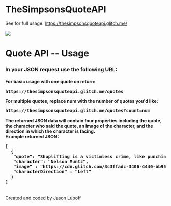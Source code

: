 # TheSimpsonsQuoteAPI

See for full usage: https://thesimpsonsquoteapi.glitch.me/

<!DOCTYPE html>
<html>
<head>
  <link rel="stylesheet" href="https://maxcdn.bootstrapcdn.com/bootstrap/3.3.7/css/bootstrap.min.css" integrity="sha384-BVYiiSIFeK1dGmJRAkycuHAHRg32OmUcww7on3RYdg4Va+PmSTsz/K68vbdEjh4u" crossorigin="anonymous">
  <link rel="stylesheet" type="text/css" href="/css/style.css">

</head>
<body>
  <div class="container-fluid">
    <img class="img-responsive center-block" src="https://cdn.glitch.com/3c3ffadc-3406-4440-bb95-d40ec8fcde72%2Fsimpsons.PNG?1497481539770" />
    <h1 class="unselectable">Quote API -- Usage </h1>
    <h3 class="unselectable">In your JSON request use the following URL:</h3>
    <h4>
      <div class="row">
        <div class="col-lg-4 col-lg-offset-2 unselectable">
          For basic usage with one quote on return:
        </div>
        <div class="col-lg-4">
          <pre>https://thesimpsonsquoteapi.glitch.me/quotes</pre>
        </div>
      </div>
      <div class="row">
        <div class="col-lg-4 col-lg-offset-2 unselectable">
          For multiple quotes, replace num with the number of quotes you'd like:
        </div>
        <div class="col-lg-4">
          <pre>https://thesimpsonsquoteapi.glitch.me/quotes?count=num</pre>
        </div>
      </div>
      <div class="row">
        <div class="col-lg-8 col-lg-offset-2 unselectable">
          The returned JSON data will contain four properties including the quote, the character who said the quote, an image of the character, and the direction in which the character is facing.
        </div>
      </div>
      <div class="row example">
        <div class="col-lg-4 col-lg-offset-2 unselectable">
          Example returned JSON:
        </div>
        <div class="col-lg-4">
          <pre>
[
  {
   "quote": "Shoplifting is a victimless crime, like punching someone in the dark.",
   "character": "Nelson Muntz",
   "image" : "https://cdn.glitch.com/3c3ffadc-3406-4440-bb95-d40ec8fcde72%2FNelsonMuntz.png?1497567511185",
   "characterDirection" : "Left"
  }
]
          </pre>
        </div>
      </div>
    </h4>
    <div class="container">
    <nav class="navbar fixed-bottom navbar-light bg-faded unselectable">
    Created and coded by Jason Luboff
    </nav>
  </div>
  </div>
</body>
</html>
